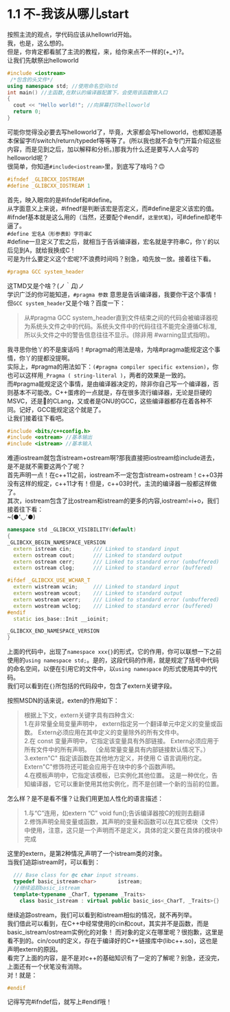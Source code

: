# 1.1 不-我该从哪儿start

按照主流的观点，学代码应该从hellowrld开始。  
我，也是，这么想的。  
但是，你肯定都看腻了主流的教程，来，给你来点不一样的(+_+)?。  
让我们先献祭出helloworld
```c++
#include <iostream> 
 /*包含的头文件*/
using namespace std; //使用命名空间std
int main() //主函数,在默认的编译器配置下，会使用该函数做入口
{
  cout << "Hello world!"; //向屏幕打印helloworld
  return 0;
}
```
可能你觉得没必要去写helloworld了，毕竟，大家都会写helloworld，也都知道基本保留字if/switch/return/typedef等等等了。(所以我也就不会专门开篇介绍这些内容，而是见到之后，加以解释和分析。)那我为什么还是要写人人会写的helloworld呢？  
很简单，你知道```#include<iostream>```里，到底写了啥吗？🙃  
```c++
#ifndef _GLIBCXX_IOSTREAM
#define _GLIBCXX_IOSTREAM 1
```
首先，映入眼帘的是#ifndef和#define。  
从字面意义上来说，#ifnedf是判断该宏是否定义，而#define是定义该宏的值。#ifndef基本就是这么用的（当然，还要配个#endif，```这里伏笔```)，可#define却老牛逼了。  
```#define 宏名A（形参表B）字符串C```  
#define一旦定义了宏之后，就相当于告诉编译器，宏名就是字符串C，你丫的以后见到A，就给我换成C！  
可是为什么要定义这个宏呢?不浪费时间吗？别急，咱先放一放。接着往下看。
```c++
#pragma GCC system_header
```
这TMD又是个啥？(ノ｀Д)ノ   
学识广泛的你可能知道，```#pragma 参数``` 意思是告诉编译器，我要你干这个事情！ 
但```GCC system_header```又是个啥？百度一下：
>从#pragma GCC system_header直到文件结束之间的代码会被编译器视为系统头文件之中的代码。系统头文件中的代码往往不能完全遵循C标准, 所以头文件之中的警告信息往往不显示。(除非用 #warning显式指明)。   
>
我寻思你他丫的不是废话吗！#pragma的用法是啥，为啥#pragma能规定这个事情，你丫的提都没提啊。   
实际上，#pragma的用法如下：```(#pragma compiler specific extension)```，你也可以这样用```_Pragma ( string-literal )```，两者的效果是一致的。    
而#pragma能规定这个事情，是由编译器决定的，除非你自己写一个编译器，否则基本不可能改。C++蛋疼的一点就是，存在很多流行编译器，无论是巨硬的MSVC，还是🍎的CLang，又或者是GNU的GCC，这些编译器都存在着各种不同。记好，GCC能规定这个就是了。  
让我们接着往下看吧。 
```c++
#include <bits/c++config.h>
#include <ostream> //基本输出
#include <istream> //基本输入
```
难道iostream就包含istream+ostream啊?那我直接把iostream给include进去，是不是就不需要这两个了呢？  
首先声明一点！在c++11之前，iostream不一定包含istream+ostream！c++03并没有这样的规定，c++11才有！但是，c++03时代，主流的编译器一般都这样做了。   
其次，iostream包含了比ostream和istream的更多的内容,iostream!=i+o，我们接着往下看：  
~(●'◡'●)
```c++
namespace std _GLIBCXX_VISIBILITY(default)
{
_GLIBCXX_BEGIN_NAMESPACE_VERSION
  extern istream cin;		/// Linked to standard input
  extern ostream cout;		/// Linked to standard output
  extern ostream cerr;		/// Linked to standard error (unbuffered)
  extern ostream clog;		/// Linked to standard error (buffered)

#ifdef _GLIBCXX_USE_WCHAR_T
  extern wistream wcin;		/// Linked to standard input
  extern wostream wcout;	/// Linked to standard output
  extern wostream wcerr;	/// Linked to standard error (unbuffered)
  extern wostream wclog;	/// Linked to standard error (buffered)
#endif
  static ios_base::Init __ioinit;

_GLIBCXX_END_NAMESPACE_VERSION
} 
```
上面的代码中，出现了```namespace xxx{}```的形式，它的作用，你可以联想一下之前使用的```using namespace std;```。是的，这段代码的作用，就是规定了括号中代码的命名空间，以便在引用它的文件中，以```using namespace``` 的形式使用其中的代码。  
我们可以看到在```{}```所包括的代码段中，包含了extern关键字段。

按照MSDN的话来说，exten的作用如下：
>根据上下文，extern关键字具有四种含义:  
1.在非常量全局变量声明中， extern指定另一个翻译单元中定义的变量或函数。 Extern必须应用在其中定义的变量除外的所有文件中。   
2.在 const 变量声明中，它指定该变量具有外部链接。 Extern必须应用于所有文件中的所有声明。 （全局常量变量具有内部链接默认情况下。）  
3.extern"C" 指定该函数在其他地方定义，并使用 C 语言调用约定。 Extern"C"修饰符还可能会应用于在块中的多个函数声明。  
4.在模板声明中，它指定该模板，已实例化其他位置。 这是一种优化，告知编译器，它可以重新使用其他实例化，而不是创建一个新的当前的位置。   
>
怎么样？是不是看不懂？让我们用更加人性化的语言描述：
>1.与“C”连用，如extern “C” void fun();告诉编译器按C的规则去翻译  
2.修饰声明全局变量或函数，其声明的变量和函数可以在其它模块（文件）中使用，注意，这只是一个声明而不是定义，具体的定义要在具体的模块中完成  
>
这里的extern，是第2种情况,声明了一个istream类的对象。  
当我们追踪istream时，可以看到：
```c++
  /// Base class for @c char input streams.
  typedef basic_istream<char> 		istream;
  //继续追踪basic_istream
  template<typename _CharT, typename _Traits>
    class basic_istream : virtual public basic_ios<_CharT, _Traits>{}
```  
继续追踪ostream，我们可以看到和istream相似的情况，就不再列举。  
我们借此可以看到，在C++中经常使用的cin和cout，其实并不是函数，而是basic_istream/ostream实例化的对象！
而对象的定义在哪里呢？很抱歉，这里是看不到的。cin/cout的定义，存在于编译好的C++链接库中(libc++.so)，这也是声明extern的原因。  
看完了上面的内容，是不是对c++的基础知识有了一定的了解呢？别急，还没完，上面还有一个伏笔没有消除。  
对！就是：  
```c++
#endif
```
记得写完#ifndef后，就写上#endif哦！